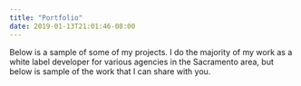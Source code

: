 ```yaml
---
title: "Portfolio"
date: 2019-01-13T21:01:46-08:00
---
```

Below is a sample of some of my projects. I do the majority of my work as a white label developer for various agencies in the Sacramento area, but below is sample of the work that I can share with you.
